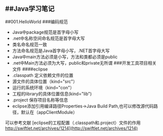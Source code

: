##Java学习笔记
---
##001.HelloWorld
###编码规范
* Java中package规范是首字母小写
* .net中名称空间命名规范是首字母大写
* 类名命名规范一致
* 方法命名规范是Java首字母小写，.NET首字母大写
* Java中main方法必须是小写，方法和类都必须是public
* .net中Main方法必须为大写，public和private无所谓
###开发工具项目相关文件
####eclipse
* .classpath 定义依赖文件的位置
* 源文件的具体位置（kind="src"）
* 运行的系统环境（kind="con"）
* 工程的library的具体位置信息(kind="lib") 
* .project 保存项目名称等信息
* eclipse添加引用编译路径Properties->Java Build Path,也可以修改源代码路径，默认在（appClientModule）

可以参考文献
[eclipse的工程配置（.classpath和.project）文件的作用 http://swiftlet.net/archives/1214](http://swiftlet.net/archives/1214)






